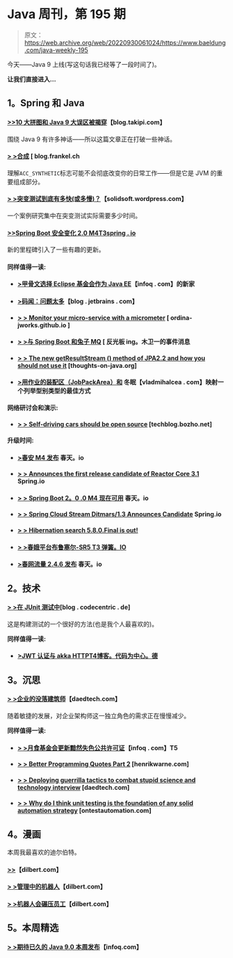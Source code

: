 # Java 周刊，第 195 期

> 原文：<https://web.archive.org/web/20220930061024/https://www.baeldung.com/java-weekly-195>

今天——Java 9 上线(写这句话我已经等了一段时间了)。

**让我们直接进入…**

## **1。Spring 和 Java**

#### [**>>10 大拼图和 Java 9 大误区被揭穿**](https://web.archive.org/web/20220525140645/http://blog.takipi.com/the-top-10-jigsaw-and-java-9-misconceptions-debunked/)【blog.takipi.com】

围绕 Java 9 有许多神话——所以这篇文章正在打破一些神话。

#### [**> >合成**](https://web.archive.org/web/20220525140645/https://blog.frankel.ch/synthetic/#gsc.tab=0) [ blog.frankel.ch

理解`ACC_SYNTHETIC`标志可能不会彻底改变你的日常工作——但是它是 JVM 的重要组成部分。

#### [**> >突变测试到底有多快(或多慢)？**](https://web.archive.org/web/20220525140645/https://solidsoft.wordpress.com/2017/09/19/how-fast-or-slow-mutation-testing-really-is/)【solidsoft.wordpress.com】

一个案例研究集中在突变测试实际需要多少时间。

#### [**>>Spring Boot 安全变化 2.0 M4**T3spring . io](https://web.archive.org/web/20220525140645/https://spring.io/blog/2017/09/15/security-changes-in-spring-boot-2-0-m4)

新的里程碑引入了一些有趣的更新。

#### **同样值得一读:**

*   #### [**>甲骨文选择 Eclipse 基金会作为 Java EE**](https://web.archive.org/web/20220525140645/https://www.infoq.com/news/2017/09/JavaEEtoEclipse)【infoq . com】的新家

*   #### [**>码闻：问题太多**](https://web.archive.org/web/20220525140645/https://blog.jetbrains.com/idea/2017/09/code-smells-too-many-problems/)【blog . jetbrains . com】

*   #### [> > Monitor your micro-service with a micrometer](https://web.archive.org/web/20220525140645/https://ordina-jworks.github.io/microservices/2017/09/17/monitoring-your-microservices-with-micrometer.html) [ ordina-jworks.github.io ]

*   #### [> >与 Spring Boot 和兔子 MQ](https://web.archive.org/web/20220525140645/https://reflectoring.io/event-messaging-with-spring-boot-and-rabbitmq/) [ 反光板 ing。木卫一的事件消息

*   #### [**> > The new getResultStream () method of JPA2.2 and how you should not use it**](https://web.archive.org/web/20220525140645/https://www.thoughts-on-java.org/jpa-2-2s-new-stream-method-and-how-you-should-not-use-it/) [thoughts-on-java.org]

*   #### [**>用作业的装配区（JobPackArea）和**](https://web.archive.org/web/20220525140645/https://vladmihalcea.com/2017/09/19/the-best-way-to-map-an-enum-type-with-jpa-and-hibernate/) 冬眠【vladmihalcea . com】映射一个列举型别类型的最佳方式

**网络研讨会和演示:**

*   #### **[> > Self-driving cars should be open source](https://web.archive.org/web/20220525140645/https://techblog.bozho.net/self-driving-cars-open-source/)** [techblog.bozho.net]

**升级时间:**

*   #### [**>春安 M4 发布**](https://web.archive.org/web/20220525140645/https://spring.io/blog/2017/09/15/spring-security-5-0-0-m4-released) 春天。io

*   #### [**> > Announces the first release candidate of Reactor Core 3.1**](https://web.archive.org/web/20220525140645/https://spring.io/blog/2017/09/18/announcing-first-release-candidate-of-reactor-core-3-1) Spring.io

*   #### [**> > Spring Boot 2。0 .0 M4 现在可用**](https://web.archive.org/web/20220525140645/https://spring.io/blog/2017/09/15/spring-boot-2-0-0-m4-available-now) 春天。io

*   #### [**> > Spring Cloud Stream Ditmars/1.3 Announces Candidate**](https://web.archive.org/web/20220525140645/https://spring.io/blog/2017/09/14/spring-cloud-stream-ditmars-1-3-release-candidate-announcement) Spring.io

*   #### [**> > Hibernation search 5.8.0.Final is out!**](https://web.archive.org/web/20220525140645/http://in.relation.to/2017/09/14/hibernate-search-5-8-0-Final/)

*   #### [**> >春娥平台布鲁塞尔-SR5** T3 弹簧。IO](https://web.archive.org/web/20220525140645/https://spring.io/blog/2017/09/19/spring-io-platform-brussels-sr5)

*   #### [**>春网流量 2.4.6 发布**](https://web.archive.org/web/20220525140645/https://spring.io/blog/2017/09/15/spring-web-flow-2-4-6-released) 春天。io

## **2。技术**

#### [**> >在 JUnit 测试中**](https://web.archive.org/web/20220525140645/https://blog.codecentric.de/en/2017/09/given-when-then-in-junit-tests/)[blog . codecentric . de]

这是构建测试的一个很好的方法(也是我个人最喜欢的)。

**同样值得一读:**

*   #### [**>JWT 认证与 akka HTTP**T4博客。代码为中心。德](https://web.archive.org/web/20220525140645/https://blog.codecentric.de/en/2017/09/jwt-authentication-akka-http/)

## **3。沉思**

#### [**> >企业的没落建筑师**](https://web.archive.org/web/20220525140645/https://www.daedtech.com/decline-enterprise-architect/)【daedtech.com】

随着敏捷的发展，对企业架构师这一独立角色的需求正在慢慢减少。

**同样值得一读:**

*   #### [**> >月食基金会更新黯然失色公共许可证**](https://web.archive.org/web/20220525140645/https://www.infoq.com/news/2017/09/eclipse-public-license-2)【infoq . com】T5

*   #### [**> > Better Programming Quotes Part 2**](https://web.archive.org/web/20220525140645/https://henrikwarne.com/2017/09/16/more-good-programming-quotes-part-2/) [henrikwarne.com]

*   #### **[> > Deploying guerrilla tactics to combat stupid science and technology interview](https://web.archive.org/web/20220525140645/https://www.daedtech.com/deploying-guerrilla-tactics-combat-stupid-tech-interviews/)** [daedtech.com]

*   #### [**> > Why do I think unit testing is the foundation of any solid automation strategy**](https://web.archive.org/web/20220525140645/https://www.ontestautomation.com/why-i-think-unit-testing-is-the-basis-of-any-solid-automation-strategy/) [ontestautomation.com]

## **4。漫画**

本周我最喜欢的迪尔伯特。

#### **[>>](https://web.archive.org/web/20220525140645/http://dilbert.com/strip/2017-09-11)**【dilbert.com】

#### **[> >管理中的机器人](https://web.archive.org/web/20220525140645/http://dilbert.com/strip/2017-09-08)**【dilbert.com】

#### **[> >机器人会碾压员工](https://web.archive.org/web/20220525140645/http://dilbert.com/strip/2017-09-07)**【dilbert.com】

## **5。本周精选**

#### [**> >期待已久的 Java 9.0 本周发布**](https://web.archive.org/web/20220525140645/https://www.infoq.com/news/2017/09/Java-9-release-sept-21)【infoq.com】
